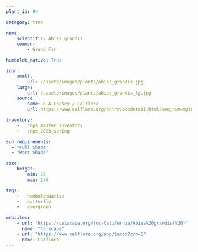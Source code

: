 ```yaml
---
plant_id: 94

category: tree

name: 
    scientific: Abies grandis
    common: 
        - Grand Fir

humboldt_native: True

icon: 
    small: 
        url: /assets/images/plants/abies_grandis.jpg 
    large: 
        url: /assets/images/plants/abies_grandis_lg.jpg 
    source: 
        name: R.A.Chasey / Calflora
        url: https://www.calflora.org/entry/occdetail.html?seq_num=mg165030 

inventory: 
    -   cnps_master_inventory
    -   cnps_2023_spring

sun_requirements:
  - "Full Shade"
  - "Part Shade"

size:
    height: 
        min: 25
        max: 240

tags:  
    -   humboldtNative
    -   butterfly
    -   evergreen

websites: 
    - url: "https://calscape.org/loc-California/Abies%20grandis(%20)"
      name: "Calscape"
    - url: "https://www.calflora.org/app/taxon?crn=5"
      name: Calflora
---
```

